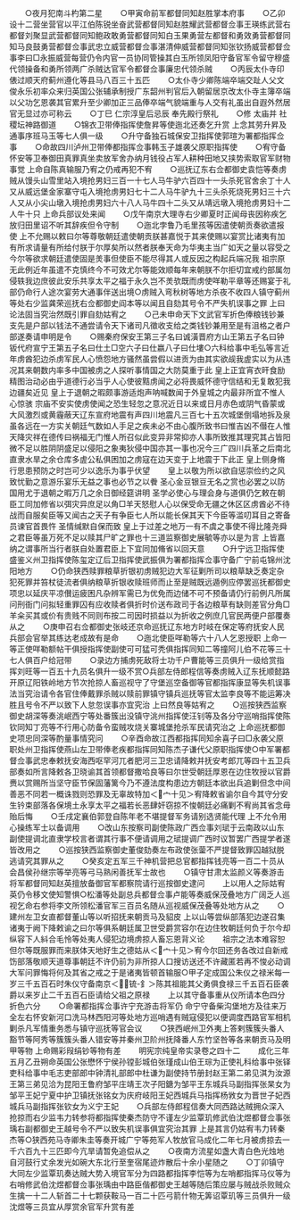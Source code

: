 <!-- { "loadSidebar": true } -->
　　○夜月犯南斗杓第二星
　　○甲寅命前军都督同知赵胜掌本府事
　　○乙卯设十二营坐营官以平江伯陈锐坐奋武营都督同知赵胜耀武营都督佥事王瑛练武营右都督刘聚显武营都督同知鲍政敢勇营都督同知白玉果勇营左都督和勇效勇营都督同知马良鼓勇营都督佥事武忠立威营都督佥事湛清伸威营都督同知张钦扬威营都督佥事李曰□永振威营每营仍令内官一员协同管操其白玉所领凤阳守备官军令留守穆盛代领操备和勇所领两广杀贼达官军令都督佥事廉忠代领杀贼
　　○丙辰太仆寺印俵过顺天府蓟州遵化等县马八百三十五匹
　　○太仆寺少卿陈端卒端交趾人父文俊永乐初率众来归英国公张辅承制授广东韶州判官后入朝留居京改太仆寺主簿卒端以父功乞恩袭其官累升至少卿加正三品俸卒端气貌端重与人交有礼虽出自遐外然居官无显过亦可称云
　　○丁巳  仁宗淳皇后忌辰  奉先殿行祭礼
　　○修  太庙并  社稷坛神路御道
　　○锦衣卫带俸指挥使詹昇等使迤北还奏乞升赏  上念其劳升昇及通事序班马玉等七人俱一级
　　○升守备独石城保安卫指挥使郭瑄为署都指挥佥事
　　○命故四川泸州卫带俸都指挥佥事韩玉子雄袭父原职指挥使
　　○宥守备怀安等卫奉御田真罪真坐卖放军舍办纳月钱役占军人耕种田地又挟势索取官军财物事觉  上命自陈真输服乃宥之仍戒再犯不宥
　　○巡抚辽东右佥都御史袁恺等奏虏贼从馒头山雪里站入境抢男妇三百一十七人马牛驴六百四十一头杀死官舍余丁十人又从威远堡金家寨守屯入境抢虏男妇七十二人马牛驴九十三头杀死烧死男妇三十六人又从小尖山墩入境抢虏男妇六十八人马牛四十二头又从靖远墩入境抢虏男妇十二人牛十只  上命兵部议处来闻
　　○戊午南京大理寺右少卿夏时正闻母丧因称疾乞放归田里诏不听其辞疾但令守制
　　○迤北孛鲁乃毛里孩等因遣使朝贡奏欲遣报使  上不允赐以敕曰尔等尊敬朝廷遣使朝贡朕甚嘉悦于其来使赐以宴赏比诸夷有加有所求请量有所给付朕于尔厚矣所以然者朕奉天命为华夷主当广如天之量以容受之今尔等欲求朝廷遣使固是羙事但使臣不能尽得其人或反因之构起兵端况我  祖宗原无此例近年虽遣不克慎终今不可效尤尔等能效顺每年来朝朕不尔拒切宜戒约部属勿侵轶我边庶彼此安乐共享太平之福于永久岂不羙欤既而虏使咩勒平章等还赐宴于礼部仍命行人途次宴劳大通事伴送出境○虏贼入弯秋树等地方杀夜不收四人镇守蓟州等处右少监龚荣巡抚右佥都御史阎本等以闻且自劾其号令不严失机误事之罪  上曰论法固当究治然既引罪自劾姑宥之
　　○己未申命天下文武官军折色俸粮钱钞兼支先是户部以钱法不通尝请令天下诸司凡徵收支给之类钱钞兼用至是有沮格之者户部遂奏请申明是令
　　○赐秦府保安王第三子名曰诚潢晋府方山王第五子名曰钟钣代府宣宁王第五子名曰仕土□空六子曰仕嬴八子曰仕塿○六科给事中毛弘等言近年虏酋犯边杀虏军民人心愤怨地方骚然虽尝假以进贡为由其实欲觇我虗实以为从违况其来朝数内率多中国被虏之人探听事情国之大防莫重于此  皇上正宜宵衣旰食励精图治动必由乎道德行必当乎人心使彼黠虏闻之必将畏威怀德守信结和无复敢犯我边疆矣近见  皇上于退朝之暇颇事游适炮声呐喊数闻于外皇城之内最非所宜不惟人心惊骇  宗庙不安实使虏使闻之恐生轻忽之意况近日以来或日月赤色或阴气昏蒙或大风激烈或黄霾蔽天辽东宣府地震有声四川地震凡三百七十五次城堡倒塌地拆及泉虽各远在一方实关朝廷气数如人手足之疾未必不由心腹所致书曰惟吉凶不僣在人惟天降灾祥在德传曰祸福无门惟人所召似此变异非常抑亦人事所致推其理究其占皆阳微不足以胜阴阴盛足以侵阳之象夷狄侵中国亦其一事也况今三广四川兵革之后南北直隶水旱之余仓库多虗公私俱困加之虏寇在边天变于上地震于下此正  皇上侧身脩行思患预防之时岂可少以逸乐为事乎伏望
　　皇上以敬为所以欲自惩崇俭约之风致忧勤之意游乐宴乐无益之事也必节之以餋  圣心金豆银豆无名之赏也必罢之以防国用尤于退朝之暇万几之余日御经筵讲明  圣学必使心与理会身与道俱仍乞敕在朝臣工同加修省以弭灾异庶足以角□羊天怒慰人心以保受命无疆之休区区虏酋必不待战而自服矣臣等又闻古之天子有争臣七人所以能长保其天下今臣等滥叨耳目之寄备员谏官首畏忤  圣情缄默自保而致  皇上于过差之地万一有不虞之事使不得比隆尧舜之君臣等虽万死不足以赎其尸旷之罪也十三道监察御史展毓等亦以是为言  上皆嘉纳之谓事所当行者朕自处置君臣上下宜同加脩省以回天意
　　○升宁远卫指挥使盛鉴义州卫指挥使陈玺定辽后卫指挥使武振俱为署都指挥佥事守备广宁前屯锦州沈阳地方
　　○仍命狭西赎罪粮草折银初虏贼犯边大军征剿所司以粮草缺乏奏定杂犯死罪并笞杖徒流者俱纳粮草折银收赎班师而止至是贼既远遁例应停罢巡抚都御史项忠以延庆平凉儧运疲困凡杂辨军需已为优免而边储不可不预备请仍行前例凡所属问刑衙门问拟轻重罪囚有应收赎者俱折时价送布政司于各边粮草有缺则差官分角□羊籴买其或价有贵贱不同则布按二司因时损益以为折收之例庶几官民两便户部覆奏从之
　　○庚申召右佥都御史张岐还京命巡抚辽东地方时岐在保定等府抚安人民兵部会官举其练达老成故有是命
　　○迤北使臣咩勒等六十八人乞恩授职  上命一等正使咩勒额帖干俱授指挥使副使可可猛可秃俱指挥同知二等撞阿儿伯不花等三十七人俱百户给冠带
　　○录边方捕虏死敌将士功千户曹能等三员俱升一级给赏指挥刘旺等一百五十九员名俱升一级不赏○兵部左侍郎程信等奏虏贼入辽东抚顺懿路开原辽阳铁岭地方节次抢掠人畜巡视守了守堡巡空备御等官都指挥康显等失机误事法当究治请令各官住俸戴罪杀贼以赎前罪镇守镇兵巡抚等官太监李良等不能运筹决胜且号令不严以致下人怠忽误事亦宜究治  上曰然良等姑宥之
　　○巡按狭西监察御史胡深等奏洮岷西宁等处番簇出没镇守洮州指挥使汪钊等及各分守巡哨指挥使陈钦同知丁亮等不行用心防备令蛮贼攻烧关寨城堡抢杀军民请究治之  上命巡抚都御史项忠同深等酌量事情究问
　　○辛酉命故江西都指挥同知余喜子曰□永袭父原职处州卫指挥使燕山左卫带俸老疾都指挥同知陈杰子谦代父原职指挥使○中军署都督佥事武忠奉敕抚安海西呕罕河兀者肥河三卫忠请降敕并抚安考郎兀等四十五卫兵部奏如所言降敕各卫晓谕其首领都督撒哈良等曰尔世受朝廷厚恩在边住牧授以官爵赉以赏赐所当坚守臣节保固藩篱今乃不遵法度构患边方朝廷本欲出兵追剿但念中间善恶不同若一概诛戮则恐罪及无辜故特加＜宀十见＞宥降敕省谕尔自今其守分安生钤束部落各保境土永享太平之福若长恶肆奸窃掠不悛朝廷必痛剿不宥尚其省念毋贻后悔
　　○壬戌定襄伯郭登自陈年老不堪提督军务请别选贤能代理  上不允令用心操练军士以备调用
　　○改山东按察司副使陈政广西佥事刘珷于云南政以山东副使提调北直隶学校言者谓其行事不便请调用之珷提调广西时议暂罢广西提学者遂皆改用之
　　○巡按狭西监察御史董俊劾奏左布政使张蓥不严提督致罪囚越狱脱逃请究其罪从之
　　○癸亥定五军三千神机营把总官都指挥钱亮等一百二十员从会昌侯孙继宗等举亮等弓马熟闲善抚军士故也
　　○镇守甘肃太监颜义等奏游击将军都督同知赵英擅放备御官军都察院请行巡按御史逮问
　　上以用人之际姑宥英仍令移文使知警惧○松潘等处副总兵都督佥事卢能等奏威保茂叠地方广阔乏人巡视乞命右参将李文所领松潘官军三百员名随从巡视威保茂叠等处地方从之
　　○建州左卫女直都督董山等以听招抚来朝贡马及貂皮  上以山等尝纵部落犯边遂召集诸夷于阙下降敕谕之曰尔等俱系朝廷属卫世受爵赏容尔在边住牧朝廷何负于尔今却纵容下人紏合毛怜等处夷人侵犯边境虏掠人畜忘恩背义论
　　祖宗之法本难容恕但尔等既服罪而来朕体天地好生之德姑从＜宀十见＞宥今尔回还务各改过自新戒饬部落敬顺天道尊事朝廷不许仍前为非所掠人口搜访送还不许藏匿若再不悛必动调大军问罪悔将何及其省之戒之于是诸夷皆顿首输服○甲子定成国公朱仪之禄米每一岁三千五百石时朱仪守备南京＜锍-釒＞陈其祖能其父勇俱食禄三千五百石臣袭爵以来岁止二千五百石臣请给父祖之原禄
　　上以其守备事重从仪所请本色四分折色六分
　　○命署都指挥佥事许宁充游击将军仍  命宁守备柴沟堡地方及往来万全左右怀安新河口洗马林西阳河等处地方巡哨遇有贼寇侵犯以便调度西路官军相机剿杀凡军情重务悉与镇守巡抚等官会议
　　○狭西岷州卫外夷上答剌簇簇头番人豁节等阿秀等簇簇头番人错安等并秦州卫阶州抚降番人东竹坚咎等各来朝贡马及明甲等物  上命赐彩叚绢钞等物有差
　　明宪宗纯皇帝实录卷之四十二
　　成化三年五月乙丑朔命英国公张懋怀宁侯孙镗彭城伯张瑾成山伯王琮为正使礼科给事中张铎吏科给事中毛志吏部郎中钟清礼部郎中杜谦为副使持节册封赵王第二弟见淇为汝源王第三弟见洽为昆阳王鲁府邹平庄靖王次子阳鎕为邹平王东城兵马副指挥张杲女为邹平王妃宁夏中护卫镇抚张铭女为庆府岐阳王妃西城兵马指挥杨敩女为晋世子妃西城兵马副指挥张钦女为义宁王妃
　　○兵部左侍郎程信奏大同西路达贼拥众深入抢掠而右少监韦力转参将都指挥使秦杰防守不谨左少监覃玑修武伯沈煜都督佥事张瑀右副都御史王越号令不严以致失机误事俱宜究治其罪  上是其言仍姑宥韦力转秦杰等○狭西苑马寺卿朱圭等奏开城广宁等苑军人牧放官马成化二年七月被虏掠去一千六百九十三匹即今亢旱请暂免追偿从之
　　○夜南方流星如盏大青白色光烛地自河鼓行丈余发光如碗大东北行至奎宿尾迹炸散后十余小星随之
　　○丁卯镇守大同左少监覃玑奏达贼大势入境官军分为四路都指挥李恺等为左哨都指挥马仪等为右哨修武伯沈煜都督佥事张瑀由中路臣偕都御史王越等随后策应屡与贼战杀败贼众生擒一十二人斩首二十七颗获鞍马一百二十匹弓箭什物无筭诏覃玑等三员俱升一级沈煜等三员宜从厚赏余官军升赏有差
